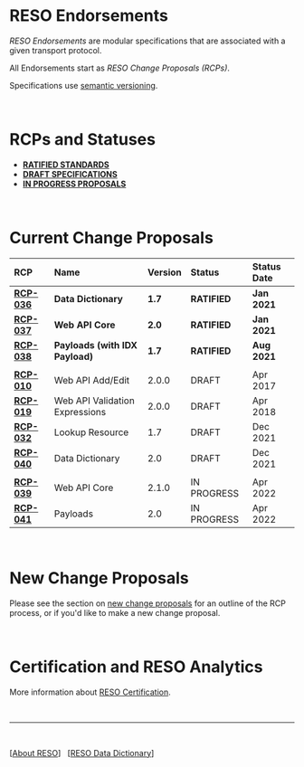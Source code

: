 # RESO Endorsements
_RESO Endorsements_ are modular specifications that are associated with a given transport protocol. 

All Endorsements start as _RESO Change Proposals (RCPs)_. 

Specifications use [semantic versioning](https://semver.org/).

<br />

# RCPs and Statuses
* [**RATIFIED STANDARDS**](./proposals.md#ratified-standards)
* [**DRAFT SPECIFICATIONS**](./proposals.md#draft-specifications)
* [**IN PROGRESS PROPOSALS**](./proposals.md#in-progress-proposals)

<br />

# Current Change Proposals

| RCP | Name | Version | Status | Status Date |
| :-- | :-- | :-- | :-- | :-- |
| [**RCP-036**](./proposals.md#data-dictionary-17) | **Data Dictionary** | **1.7** | **RATIFIED** | **Jan 2021** |
| [**RCP-037**](./proposals.md#web-api-core-200) | **Web API Core** | **2.0** | **RATIFIED** | **Jan 2021** |
| [**RCP-038**](./proposals.md#payloads-17) | **Payloads (with IDX Payload)** | **1.7** | **RATIFIED** | **Aug 2021** |
| |
| [**RCP-010**](./proposals.md#web-api-addedit) | Web API Add/Edit | 2.0.0 | DRAFT | Apr 2017 |
| [**RCP-019**](./proposals.md#web-api-validation-expressions) | Web API Validation Expressions | 2.0.0 | DRAFT | Apr 2018 |
| [**RCP-032**](./proposals.md#lookup-resource) | Lookup Resource | 1.7 | DRAFT | Dec 2021 |
| [**RCP-040**](./proposals.md#data-dictionary-20) | Data Dictionary | 2.0 | DRAFT | Dec 2021 |
| |
| [**RCP-039**](./proposals.md#web-api-core-210) | Web API Core | 2.1.0 | IN PROGRESS | Apr 2022 |
| [**RCP-041**](./proposals.md#payloads-20) | Payloads | 2.0 | IN PROGRESS | Apr 2022 |


<br />

# New Change Proposals

Please see the section on [new change proposals](./reso-rcp-process.md#new-change-proposals) for an outline of the RCP process, or if you'd like to make a new change proposal.

<br />

# Certification and RESO Analytics
More information about [RESO Certification](./certification-reso-analytics.md).

<br />

---

<br />

[[About RESO](https://reso.org)] &nbsp; [[RESO Data Dictionary](https://ddwiki.reso.org)]

